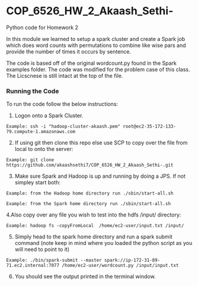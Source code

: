 # COP_6526_HW_2_Akaash_Sethi-
Python code for Homework 2 


In this module we learned to setup a spark cluster and create a Spark job which does word counts with permutations to combine like wise pars and provide the number of times it occurs by sentence. 


The code is based off of the original wordcount.py found in the Spark examples folder. The code was modified for the problem case of this class. The Licscnese is still intact at the top of the file. 


### Running the Code 

To run the code follow the below instructions: 

1. Logon onto a Spark Cluster. 

`Example: ssh -i "hadoop-cluster-akaash.pem" root@ec2-35-172-133-79.compute-1.amazonaws.com`

2. If using git then clone this repo else use SCP to copy over the file from local to onto the server: 

`Example: git clone https://github.com/akaashsethi7/COP_6526_HW_2_Akaash_Sethi-.git` 

3. Make sure Spark and Hadoop is up and running by doing a JPS. If not simpley start both: 

`Example: from the Hadoop home directory run ./sbin/start-all.sh` 

`Example: from the Spark home directory run ./sbin/start-all.sh` 

4.Also copy over any file you wish to test into the hdfs /input/ directory: 

`Example: hadoop fs -copyFromLocal  /home/ec2-user/input.txt /input/` 

5. Simply head to the spark home directory and run a spark submit command (note keep in mind where you loaded the python script as you will need to point to it) 

`Example: ./bin/spark-submit --master spark://ip-172-31-89-71.ec2.internal:7077 /home/ec2-user/wordcount.py /input/input.txt` 

6. You should see the output printed in the terminal window. 





